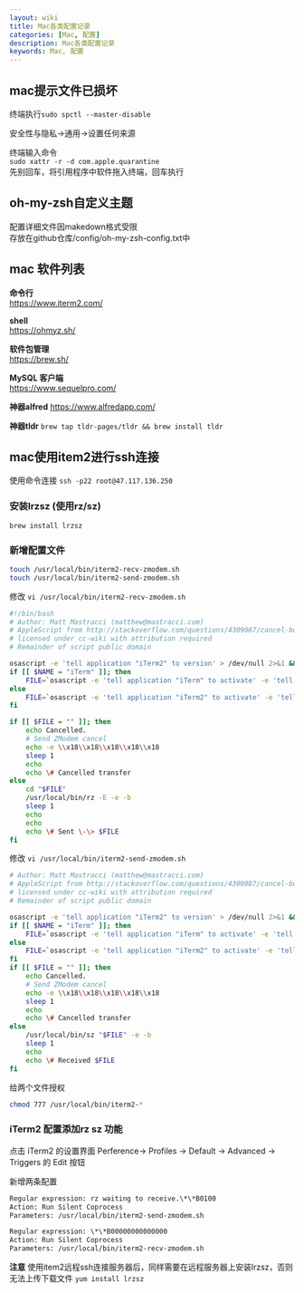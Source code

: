 ```yaml
---
layout: wiki
title: Mac各类配置记录
categories: [Mac, 配置]
description: Mac各类配置记录
keywords: Mac, 配置
---
```


## mac提示文件已损坏 

终端执行`sudo spctl --master-disable`  

安全性与隐私->通用->设置任何来源

终端输入命令  
`sudo xattr -r -d com.apple.quarantine `  
先别回车，将引用程序中软件拖入终端，回车执行

## oh-my-zsh自定义主题
配置详细文件因makedown格式受限  
存放在github仓库/config/oh-my-zsh-config.txt中

## mac 软件列表
**命令行**  
<https://www.iterm2.com/>  

**shell**  
<https://ohmyz.sh/>  

**软件包管理**  
<https://brew.sh/>  

**MySQL 客户端**  
<https://www.sequelpro.com/>  

**神器alfred**
<https://www.alfredapp.com/>  

**神器tldr**
`brew tap tldr-pages/tldr && brew install tldr`

## mac使用item2进行ssh连接
使用命令连接
`ssh -p22 root@47.117.136.250`

### 安装lrzsz (使用rz/sz)

`brew install lrzsz`

### 新增配置文件

``` sh
touch /usr/local/bin/iterm2-recv-zmodem.sh
touch /usr/local/bin/iterm2-send-zmodem.sh
```

修改 `vi /usr/local/bin/iterm2-recv-zmodem.sh`
```sh
#!/bin/bash
# Author: Matt Mastracci (matthew@mastracci.com)
# AppleScript from http://stackoverflow.com/questions/4309087/cancel-button-on-osascript-in-a-bash-script
# licensed under cc-wiki with attribution required 
# Remainder of script public domain

osascript -e 'tell application "iTerm2" to version' > /dev/null 2>&1 && NAME=iTerm2 || NAME=iTerm
if [[ $NAME = "iTerm" ]]; then
    FILE=`osascript -e 'tell application "iTerm" to activate' -e 'tell application "iTerm" to set thefile to choose folder with prompt "Choose a folder to place received files in"' -e "do shell script (\"echo \"&(quoted form of POSIX path of thefile as Unicode text)&\"\")"`
else
    FILE=`osascript -e 'tell application "iTerm2" to activate' -e 'tell application "iTerm2" to set thefile to choose folder with prompt "Choose a folder to place received files in"' -e "do shell script (\"echo \"&(quoted form of POSIX path of thefile as Unicode text)&\"\")"`
fi

if [[ $FILE = "" ]]; then
    echo Cancelled.
    # Send ZModem cancel
    echo -e \\x18\\x18\\x18\\x18\\x18
    sleep 1
    echo
    echo \# Cancelled transfer
else
    cd "$FILE"
    /usr/local/bin/rz -E -e -b
    sleep 1
    echo
    echo
    echo \# Sent \-\> $FILE
fi
```

修改 `vi /usr/local/bin/iterm2-send-zmodem.sh`
```sh
# Author: Matt Mastracci (matthew@mastracci.com)
# AppleScript from http://stackoverflow.com/questions/4309087/cancel-button-on-osascript-in-a-bash-script
# licensed under cc-wiki with attribution required 
# Remainder of script public domain

osascript -e 'tell application "iTerm2" to version' > /dev/null 2>&1 && NAME=iTerm2 || NAME=iTerm
if [[ $NAME = "iTerm" ]]; then
    FILE=`osascript -e 'tell application "iTerm" to activate' -e 'tell application "iTerm" to set thefile to choose file with prompt "Choose a file to send"' -e "do shell script (\"echo \"&(quoted form of POSIX path of thefile as Unicode text)&\"\")"`
else
    FILE=`osascript -e 'tell application "iTerm2" to activate' -e 'tell application "iTerm2" to set thefile to choose file with prompt "Choose a file to send"' -e "do shell script (\"echo \"&(quoted form of POSIX path of thefile as Unicode text)&\"\")"`
fi
if [[ $FILE = "" ]]; then
    echo Cancelled.
    # Send ZModem cancel
    echo -e \\x18\\x18\\x18\\x18\\x18
    sleep 1
    echo
    echo \# Cancelled transfer
else
    /usr/local/bin/sz "$FILE" -e -b
    sleep 1
    echo
    echo \# Received $FILE
fi
```

给两个文件授权
```sh
chmod 777 /usr/local/bin/iterm2-*
```

### iTerm2 配置添加rz sz 功能

点击 iTerm2 的设置界面 Perference-> Profiles -> Default -> Advanced -> Triggers 的 Edit 按钮

新增两条配置
``` txt
Regular expression: rz waiting to receive.\*\*B0100
Action: Run Silent Coprocess
Parameters: /usr/local/bin/iterm2-send-zmodem.sh

Regular expression: \*\*B00000000000000
Action: Run Silent Coprocess
Parameters: /usr/local/bin/iterm2-recv-zmodem.sh
```

**注意**
使用item2远程ssh连接服务器后，同样需要在远程服务器上安装lrzsz，否则无法上传下载文件
`yum install lrzsz`